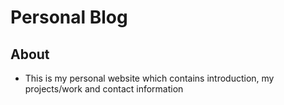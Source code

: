 # Personal Blog 

## About
- This is my personal website which contains introduction, my projects/work and contact information
